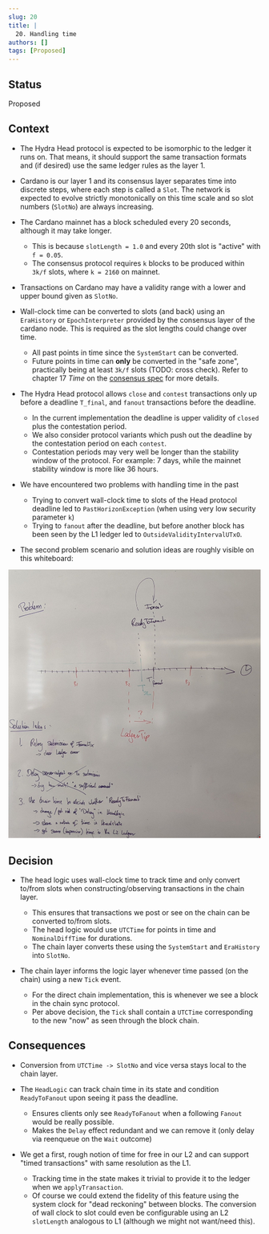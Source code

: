 ```yaml
---
slug: 20
title: |
  20. Handling time
authors: []
tags: [Proposed]
---
```


## Status

Proposed

## Context

* The Hydra Head protocol is expected to be isomorphic to the ledger it runs on. That means, it should support the same transaction formats and (if desired) use the same ledger rules as the layer 1.

* Cardano is our layer 1 and its consensus layer separates time into discrete steps, where each step is called a `Slot`. The network is expected to evolve strictly monotonically on this time scale and so slot numbers (`SlotNo`) are always increasing.

* The Cardano mainnet has a block scheduled every 20 seconds, although it may take longer.
  - This is because `slotLength = 1.0` and every 20th slot is "active" with `f = 0.05`.
  - The consensus protocol requires `k` blocks to be produced within `3k/f` slots, where `k = 2160` on mainnet.

* Transactions on Cardano may have a validity range with a lower and upper bound given as `SlotNo`.

* Wall-clock time can be converted to slots (and back) using an `EraHistory` or `EpochInterpreter` provided by the consensus layer of the cardano node. This is required as the slot lengths could change over time.
  - All past points in time since the `SystemStart` can be converted.
  - Future points in time can **only** be converted in the "safe zone", practically being at least `3k/f` slots (TODO: cross check). Refer to chapter 17 *Time* on the [consensus spec](https://hydra.iohk.io/build/16997794/download/1/report.pdf) for more details.

* The Hydra Head protocol allows `close` and `contest` transactions only up before a deadline `T_final`, and `fanout` transactions before the deadline.
  - In the current implementation the deadline is upper validity of `closed` plus the contestation period.
  - We also consider protocol variants which push out the deadline by the contestation period on each `contest`.
  - Contestation periods may very well be longer than the stability window of the protocol. For example: 7 days, while the mainnet stability window is more like 36 hours.

* We have encountered two problems with handling time in the past
  - Trying to convert wall-clock time to slots of the Head protocol deadline led to `PastHorizonException` (when using very low security parameter `k`)
  - Trying to `fanout` after the deadline, but before another block has been seen by the L1 ledger led to `OutsideValidityIntervalUTxO`.
  
* The second problem scenario and solution ideas are roughly visible on this whiteboard:

![](img/020-timing-fanout.jpg)

## Decision

* The head logic uses wall-clock time to track time and only convert to/from slots when constructing/observing transactions in the chain layer.
  - This ensures that transactions we post or see on the chain can be converted to/from slots.
  - The head logic would use `UTCTime` for points in time and `NominalDiffTime` for durations.
  - The chain layer converts these using the `SystemStart` and `EraHistory` into `SlotNo`.

* The chain layer informs the logic layer whenever time passed (on the chain) using a new `Tick` event.
  - For the direct chain implementation, this is whenever we see a block in the chain sync protocol.
  - Per above decision, the `Tick` shall contain a `UTCTime` corresponding to the new "now" as seen through the block chain.

## Consequences

* Conversion from `UTCTime -> SlotNo` and vice versa stays local to the chain layer.

* The `HeadLogic` can track chain time in its state and condition `ReadyToFanout` upon seeing it pass the deadline.
  - Ensures clients only see `ReadyToFanout` when a following `Fanout` would be really possible.
  - Makes the `Delay` effect redundant and we can remove it (only delay via reenqueue on the `Wait` outcome)

* We get a first, rough notion of time for free in our L2 and can support "timed transactions" with same resolution as the L1.
  - Tracking time in the state makes it trivial to provide it to the ledger when we `applyTransaction`.
  - Of course we could extend the fidelity of this feature using the system clock for "dead reckoning" between blocks. The conversion of wall clock to slot could even be configurable using an L2 `slotLength` analogous to L1 (although we might not want/need this).
